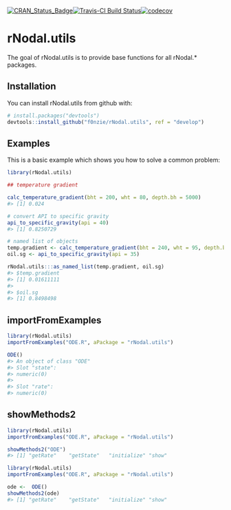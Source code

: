
<!-- README.md is generated from README.Rmd. Please edit that file -->

[![CRAN\_Status\_Badge](http://www.r-pkg.org/badges/version/rNodal.utils)](https://cran.r-project.org/package=rNodal.utils)[![Travis-CI
Build
Status](https://travis-ci.org/f0nzie/rNodal.utils.svg?branch=develop)](https://travis-ci.org/f0nzie/rNodal.utils)[![codecov](https://codecov.io/gh/f0nzie/rNodal.utils/branch/develop/graph/badge.svg)](https://codecov.io/gh/f0nzie/rNodal.utils)

# rNodal.utils

The goal of rNodal.utils is to provide base functions for all rNodal.\*
packages.

## Installation

You can install rNodal.utils from github with:

``` r
# install.packages("devtools")
devtools::install_github("f0nzie/rNodal.utils", ref = "develop")
```

## Examples

This is a basic example which shows you how to solve a common problem:

``` r
library(rNodal.utils)

## temperature gradient

calc_temperature_gradient(bht = 200, wht = 80, depth.bh = 5000)
#> [1] 0.024
```

``` r
# convert API to specific gravity
api_to_specific_gravity(api = 40)
#> [1] 0.8250729
```

``` r
# named list of objects
temp.gradient <- calc_temperature_gradient(bht = 240, wht = 95, depth.bh = 9000)
oil.sg <- api_to_specific_gravity(api = 35)

rNodal.utils:::as_named_list(temp.gradient, oil.sg)
#> $temp.gradient
#> [1] 0.01611111
#> 
#> $oil.sg
#> [1] 0.8498498
```

## importFromExamples

``` r
library(rNodal.utils)
importFromExamples("ODE.R", aPackage = "rNodal.utils")

ODE()
#> An object of class "ODE"
#> Slot "state":
#> numeric(0)
#> 
#> Slot "rate":
#> numeric(0)
```

## showMethods2

``` r
library(rNodal.utils)
importFromExamples("ODE.R", aPackage = "rNodal.utils")

showMethods2("ODE")
#> [1] "getRate"    "getState"   "initialize" "show"
```

``` r
library(rNodal.utils)
importFromExamples("ODE.R", aPackage = "rNodal.utils")

ode <-  ODE()
showMethods2(ode)
#> [1] "getRate"    "getState"   "initialize" "show"
```
